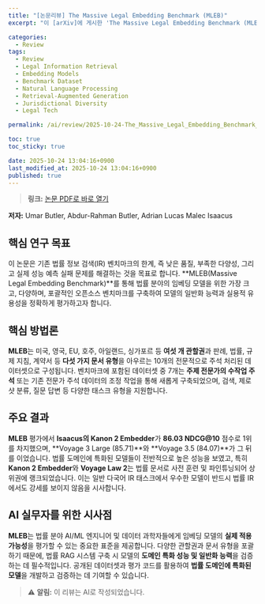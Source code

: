 ```yaml
---
title: "[논문리뷰] The Massive Legal Embedding Benchmark (MLEB)"
excerpt: "이 [arXiv]에 게시한 'The Massive Legal Embedding Benchmark (MLEB)' 논문에 대한 자세한 리뷰입니다."

categories:
  - Review
tags:
  - Review
  - Legal Information Retrieval
  - Embedding Models
  - Benchmark Dataset
  - Natural Language Processing
  - Retrieval-Augmented Generation
  - Jurisdictional Diversity
  - Legal Tech

permalink: /ai/review/2025-10-24-The_Massive_Legal_Embedding_Benchmark_MLEB/

toc: true
toc_sticky: true

date: 2025-10-24 13:04:16+0900
last_modified_at: 2025-10-24 13:04:16+0900
published: true
---
```

> **링크:** [논문 PDF로 바로 열기](https://arxiv.org/abs/2510.19365)

**저자:** Umar Butler, Abdur-Rahman Butler, Adrian Lucas Malec Isaacus



## 핵심 연구 목표
이 논문은 기존 법률 정보 검색(IR) 벤치마크의 한계, 즉 낮은 품질, 부족한 다양성, 그리고 실제 성능 예측 실패 문제를 해결하는 것을 목표로 합니다. **MLEB(Massive Legal Embedding Benchmark)**를 통해 법률 분야의 임베딩 모델을 위한 가장 크고, 다양하며, 포괄적인 오픈소스 벤치마크를 구축하여 모델의 일반화 능력과 실용적 유용성을 정확하게 평가하고자 합니다.

## 핵심 방법론
**MLEB**는 미국, 영국, EU, 호주, 아일랜드, 싱가포르 등 **여섯 개 관할권**과 판례, 법률, 규제 지침, 계약서 등 **다섯 가지 문서 유형**을 아우르는 10개의 전문적으로 주석 처리된 데이터셋으로 구성됩니다. 벤치마크에 포함된 데이터셋 중 7개는 **주제 전문가의 수작업 주석** 또는 기존 전문가 주석 데이터의 조정 작업을 통해 새롭게 구축되었으며, 검색, 제로샷 분류, 질문 답변 등 다양한 태스크 유형을 지원합니다.

## 주요 결과
**MLEB** 평가에서 **Isaacus의 Kanon 2 Embedder**가 **86.03 NDCG@10** 점수로 1위를 차지했으며, **Voyage 3 Large (85.71)**와 **Voyage 3.5 (84.07)**가 그 뒤를 이었습니다. 법률 도메인에 특화된 모델들이 전반적으로 높은 성능을 보였고, 특히 **Kanon 2 Embedder**와 **Voyage Law 2**는 법률 문서로 사전 훈련 및 파인튜닝되어 상위권에 랭크되었습니다. 이는 일반 다국어 IR 태스크에서 우수한 모델이 반드시 법률 IR에서도 강세를 보이지 않음을 시사합니다.

## AI 실무자를 위한 시사점
**MLEB**는 법률 분야 AI/ML 엔지니어 및 데이터 과학자들에게 임베딩 모델의 **실제 적용 가능성**을 평가할 수 있는 중요한 표준을 제공합니다. 다양한 관할권과 문서 유형을 포괄하기 때문에, 법률 RAG 시스템 구축 시 모델의 **도메인 특화 성능 및 일반화 능력**을 검증하는 데 필수적입니다. 공개된 데이터셋과 평가 코드를 활용하여 **법률 도메인에 특화된 모델**을 개발하고 검증하는 데 기여할 수 있습니다.

> ⚠️ **알림:** 이 리뷰는 AI로 작성되었습니다.